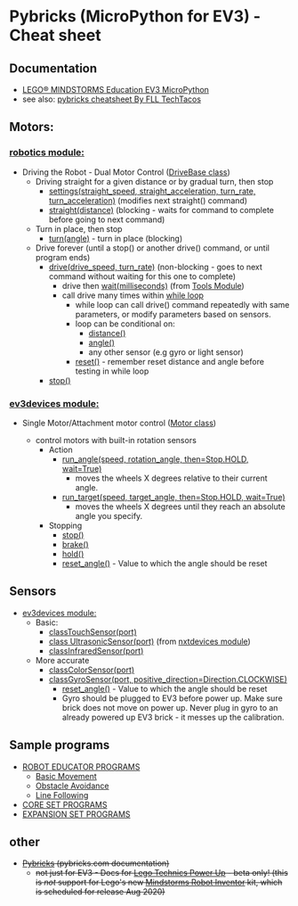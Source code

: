 # Pybricks (MicroPython for EV3) - Cheat sheet

## Documentation

  * [LEGO® MINDSTORMS Education EV3 MicroPython](https://pybricks.github.io/ev3-micropython/index.html)
  * see also: [pybricks cheatsheet By FLL TechTacos](https://cheatography.com/flltech2019/cheat-sheets/pybricks-cheatsheet-by-fll-techtacos-sugarland/pdf/)
 
## Motors:

### [robotics module:](https://pybricks.github.io/ev3-micropython/robotics.html)

* Driving the Robot - Dual Motor Control ([DriveBase class](https://pybricks.github.io/ev3-micropython/robotics.html))
    * Driving straight for a given distance or by gradual turn, then stop
      * [settings(straight_speed, straight_acceleration, turn_rate, turn_acceleration)](https://pybricks.github.io/ev3-micropython/robotics.html#pybricks.robotics.DriveBase.settings) (modifies next straight() command)
      * [straight(distance)](https://pybricks.github.io/ev3-micropython/robotics.html#pybricks.robotics.DriveBase.straight) (blocking - waits for command to complete before going to next command)
    * Turn in place, then stop   
      * [turn(angle)](https://pybricks.github.io/ev3-micropython/robotics.html#pybricks.robotics.DriveBase.turn) - turn in place (blocking)
    * Drive forever (until a stop() or another drive() command, or until program ends)
      * [drive(drive_speed, turn_rate)](https://pybricks.github.io/ev3-micropython/robotics.html#pybricks.robotics.DriveBase.drive)  (non-blocking - goes to next command without waiting for this one to complete)
         * drive then [wait(milliseconds)](https://pybricks.github.io/ev3-micropython/tools.html?highlight=wait#pybricks.tools.wait) (from [Tools Module](https://pybricks.github.io/ev3-micropython/tools.html))
         * call drive many times within [while loop](https://pybricks.github.io/ev3-micropython/examples/robot_educator_ultrasonic.html)
           * while loop can call drive() command repeatedly with same parameters, or modify parameters based on sensors.
           * loop can be conditional on:
             * [distance()](https://pybricks.github.io/ev3-micropython/robotics.html#pybricks.robotics.DriveBase.distance)
             * [angle()](https://pybricks.github.io/ev3-micropython/robotics.html#pybricks.robotics.DriveBase.angle)    
             * any other sensor (e.g gyro or light sensor)
           * [reset()](https://pybricks.github.io/ev3-micropython/robotics.html#pybricks.robotics.DriveBase.reset) - remember reset distance and angle before testing in while loop  
      * [stop()](https://pybricks.github.io/ev3-micropython/robotics.html#pybricks.robotics.DriveBase.stop) 
    
### [ev3devices module:](https://pybricks.github.io/ev3-micropython/ev3devices.html#motors)

* Single Motor/Attachment motor control ([Motor class](https://pybricks.github.io/ev3-micropython/ev3devices.html#motors))

  * control motors with built-in rotation sensors
    * Action
        * [run_angle(speed, rotation_angle, then=Stop.HOLD, wait=True)](https://pybricks.github.io/ev3-micropython/ev3devices.html#pybricks.ev3devices.Motor.run_angle)
          * moves the wheels X degrees relative to their current angle.
        * [run_target(speed, target_angle, then=Stop.HOLD, wait=True)](https://pybricks.github.io/ev3-micropython/ev3devices.html#pybricks.ev3devices.Motor.run_target) 
          * moves the wheels X degrees until they reach an absolute angle you specify.       
    * Stopping
       * [stop()](https://pybricks.github.io/ev3-micropython/ev3devices.html#pybricks.ev3devices.Motor.stop)
       * [brake()](https://pybricks.github.io/ev3-micropython/ev3devices.html#pybricks.ev3devices.Motor.brake)
       * [hold()](https://pybricks.github.io/ev3-micropython/ev3devices.html#pybricks.ev3devices.Motor.hold)
       * [reset_angle()](https://pybricks.github.io/ev3-micropython/ev3devices.html#pybricks.ev3devices.Motor.reset_angle) - Value to which the angle should be reset

## Sensors

* [ev3devices module:](https://pybricks.github.io/ev3-micropython/ev3devices.html#motors)
  * Basic:
    * [classTouchSensor(port)](https://pybricks.github.io/ev3-micropython/ev3devices.html#pybricks.ev3devices.TouchSensor)
    * [class UltrasonicSensor(port)](https://pybricks.github.io/ev3-micropython/nxtdevices.html#nxt-ultrasonic-sensor) (from [nxtdevices module](https://pybricks.github.io/ev3-micropython/nxtdevices.html))
    * [classInfraredSensor(port)](https://pybricks.github.io/ev3-micropython/ev3devices.html#pybricks.ev3devices.InfraredSensor)
  * More accurate
    * [classColorSensor(port)](https://pybricks.github.io/ev3-micropython/ev3devices.html#pybricks.ev3devices.ColorSensor)
    * [classGyroSensor(port, positive_direction=Direction.CLOCKWISE)](https://pybricks.github.io/ev3-micropython/ev3devices.html#pybricks.ev3devices.GyroSensor)
      * [reset_angle()](https://pybricks.github.io/ev3-micropython/ev3devices.html#pybricks.ev3devices.Motor.reset_angle) - Value to which the angle should be reset
      * Gyro should be plugged to EV3 before power up.  Make sure brick does not move on power up.  Never plug in gyro to an already powered up EV3 brick - it messes up the calibration.

## Sample programs

* [ROBOT EDUCATOR PROGRAMS](https://pybricks.github.io/ev3-micropython/index.html)
  * [Basic Movement](https://pybricks.github.io/ev3-micropython/examples/robot_educator_basic.html)
  * [Obstacle Avoidance](https://pybricks.github.io/ev3-micropython/examples/robot_educator_ultrasonic.html)
  * [Line Following](https://pybricks.github.io/ev3-micropython/examples/robot_educator_line.html)
* [CORE SET PROGRAMS](https://pybricks.github.io/ev3-micropython/examples/color_sorter.html)
* [EXPANSION SET PROGRAMS](https://pybricks.github.io/ev3-micropython/examples/elephant.html)
      


## other
* ~~[Pybricks](https://pybricks.github.io/ev3-micropython/index.html) (pybricks.com documentation)~~
  *  ~~not just for EV3 - Docs for [Lego Technics Power Up](https://racingbrick.com/lego-powered-up-summary/) - beta only! (this is *not* support for Lego's new [Mindstorms Robot Inventor](https://www.lego.com/en-us/aboutus/news/2020/june/lego-mindstorms-robot-inventor/) kit, which is scheduled for release Aug 2020)~~

